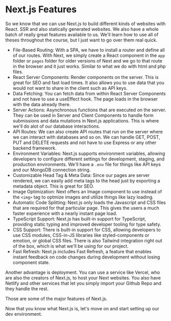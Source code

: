 # Next.js Features

So we know that we can use Next.js to build different kinds of websites with React. SSR and also statically generated websites. We also have a whole batch of really great features available to us. We'll learn how to use all of theses throughout the course, but I just want to go over them real quick.

- File-Based Routing: With a SPA, we have to install a router and define all of our routes. With Next, we simply create a React component in the `app` folder or `pages` folder for older versions of Next and we go to that route in the browser and it just works. Similar to what we do with html and php files.
- React Server Components: Render components on the server. This is great for SEO and fast load times. It also allows you to use data that you would not want to share in the client such as API keys.
- Data Fetching: You can fetch data from within React Server Components and not have to use a useEffect hook. The page loads in the browser with the data already there.
- Server Actions: Asynchronous functions that are executed on the server. They can be used in Server and Client Components to handle form submissions and data mutations in Next.js applications. This is where we'll do alot of our database interactions.
- API Routes: We can also create API routes that run on the server where we can interact with databases and so on. We can handle GET, POST, PUT and DELETE requests and not have to use Express or any other backend framework.
- Environment Variables: Next.js supports environment variables, allowing developers to configure different settings for development, staging, and production environments. We'll have a `.env` file for things like API keys and our MongoDB connection string.
- Customizable Head Tag & Meta Data: Since our pages are server rendered, we can easily add meta tags to the head just by exporting a metadata object. This is great for SEO.
- Image Optimization: Next offers an Image component to use instead of the `<img>` tag to optmize images and utilize things like lazy loading.
- Automatic Code Splitting: Next.js only loads the Javascript and CSS files that are required for that particular page. This gives the users a much faster experience with a nearly instant page load.
- TypeScript Support: Next.js has built-in support for TypeScript, providing static typing and improved developer tooling for type safety.
- CSS Support: There is built-in support for CSS, allowing developers to use CSS modules, CSS-in-JS libraries like styled-components or emotion, or global CSS files. There is also Tailwind integration right out of the box, which is what we'll be using for our project.
- Fast Refresh: Next.js includes Fast Refresh, a feature that enables instant feedback on code changes during development without losing component state.

Another advantage is deployment. You can use a service like Vercel, who are also the creators of Next.js, to host your Next websites. You also have Netlify and other services that let you simply import your Github Repo and they handle the rest.

Those are some of the major features of Next.js.

Now that you know what Next.js is, let's move on and start setting up our dev environment.